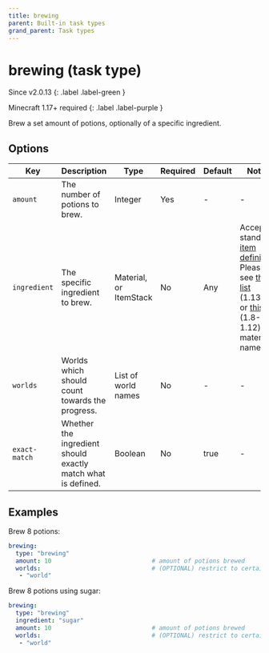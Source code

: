 ```yaml
---
title: brewing
parent: Built-in task types
grand_parent: Task types
---
```


# brewing (task type)

Since v2.0.13
{: .label .label-green }

Minecraft 1.17+ required
{: .label .label-purple }

Brew a set amount of potions, optionally of a specific ingredient.

## Options

| Key           | Description                                                  | Type                   | Required | Default | Notes                                                                                                                                                                                                                                                                  |
|---------------|--------------------------------------------------------------|------------------------|----------|---------|------------------------------------------------------------------------------------------------------------------------------------------------------------------------------------------------------------------------------------------------------------------------|
| `amount`      | The number of potions to brew.                               | Integer                | Yes      | \-      | \-                                                                                                                                                                                                                                                                     |
| `ingredient`  | The specific ingredient to brew.                             | Material, or ItemStack | No       | Any     | Accepts standard [item definition](defining_items "wikilink"). Please see [this list](https://hub.spigotmc.org/javadocs/bukkit/org/bukkit/Material.html) (1.13+) or [this list](https://helpch.at/docs/1.12.2/org/bukkit/Material.html) (1.8-1.12) for material names. |
| `worlds`      | Worlds which should count towards the progress.              | List of world names    | No       | \-      | \-                                                                                                                                                                                                                                                                     |
| `exact-match` | Whether the ingredient should exactly match what is defined. | Boolean                | No       | true    | \-                                                                                                                                                                                                                                                                     |

## Examples

Brew 8 potions:

``` yaml
brewing:
  type: "brewing"
  amount: 10                            # amount of potions brewed
  worlds:                               # (OPTIONAL) restrict to certain worlds
   - "world"
```

Brew 8 potions using sugar:

``` yaml
brewing:
  type: "brewing"
  ingredient: "sugar"
  amount: 10                            # amount of potions brewed
  worlds:                               # (OPTIONAL) restrict to certain worlds
   - "world"
```
